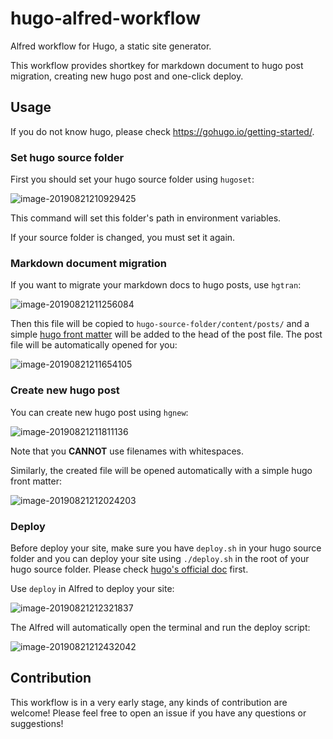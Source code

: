 # hugo-alfred-workflow
Alfred workflow for Hugo, a static site generator. 

This workflow provides shortkey for markdown document to hugo post migration, creating new hugo post and one-click deploy.

## Usage

If you do not know hugo, please check https://gohugo.io/getting-started/.

### Set hugo source folder

First you should set your hugo source folder using `hugoset`:

![image-20190821210929425](http://haobo-markdown.oss-cn-zhangjiakou.aliyuncs.com/markdown/2019-08-21-130929.png)

This command will set this folder's path in environment variables. 

If your source folder is changed, you must set it again.

### Markdown document migration

If you want to migrate your markdown docs to hugo posts, use `hgtran`:

![image-20190821211256084](http://haobo-markdown.oss-cn-zhangjiakou.aliyuncs.com/markdown/2019-08-21-131256.png)

Then this file will be copied to `hugo-source-folder/content/posts/` and a simple [hugo front matter](https://gohugo.io/content-management/front-matter/) will be added to the head of the post file. The post file will be automatically opened for you:

![image-20190821211654105](http://haobo-markdown.oss-cn-zhangjiakou.aliyuncs.com/markdown/2019-08-21-131654.png)

### Create new hugo post

You can create new hugo post using `hgnew`:

![image-20190821211811136](http://haobo-markdown.oss-cn-zhangjiakou.aliyuncs.com/markdown/2019-08-21-131811.png)

Note that you **CANNOT** use filenames with whitespaces.

Similarly, the created file will be opened automatically with a simple hugo front matter:

![image-20190821212024203](http://haobo-markdown.oss-cn-zhangjiakou.aliyuncs.com/markdown/2019-08-21-132024.png)

### Deploy

Before deploy your site, make sure you have `deploy.sh` in your hugo source folder and you can deploy your site using `./deploy.sh` in the root of your hugo source folder. Please check [hugo's official doc](https://gohugo.io/hosting-and-deployment/hosting-on-github/) first.

Use `deploy` in Alfred to deploy your site:

![image-20190821212321837](http://haobo-markdown.oss-cn-zhangjiakou.aliyuncs.com/markdown/2019-08-21-132322.png)

The Alfred will automatically open the terminal and run the deploy script:

![image-20190821212432042](http://haobo-markdown.oss-cn-zhangjiakou.aliyuncs.com/markdown/2019-08-21-132432.png)

## Contribution

This workflow is in a very early stage, any kinds of contribution are welcome! 
Please feel free to open an issue if you have any questions or suggestions!


